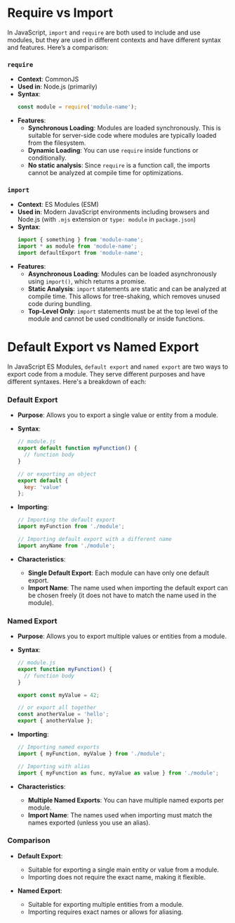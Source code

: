 

# Require vs Import

In JavaScript, `import` and `require` are both used to include and use modules, but they are used in different contexts and have different syntax and features. Here’s a comparison:

### `require`

- **Context**: CommonJS
- **Used in**: Node.js (primarily)
- **Syntax**:
  ```javascript
  const module = require('module-name');
  ```
- **Features**:
  - **Synchronous Loading**: Modules are loaded synchronously. This is suitable for server-side code where modules are typically loaded from the filesystem.
  - **Dynamic Loading**: You can use `require` inside functions or conditionally.
  - **No static analysis**: Since `require` is a function call, the imports cannot be analyzed at compile time for optimizations.

### `import`

- **Context**: ES Modules (ESM)
- **Used in**: Modern JavaScript environments including browsers and Node.js (with `.mjs` extension or `type: module` in `package.json`)
- **Syntax**:
  ```javascript
  import { something } from 'module-name';
  import * as module from 'module-name';
  import defaultExport from 'module-name';
  ```
- **Features**:
  - **Asynchronous Loading**: Modules can be loaded asynchronously using `import()`, which returns a promise.
  - **Static Analysis**: `import` statements are static and can be analyzed at compile time. This allows for tree-shaking, which removes unused code during bundling.
  - **Top-Level Only**: `import` statements must be at the top level of the module and cannot be used conditionally or inside functions.

# Default Export vs Named Export

In JavaScript ES Modules, `default export` and `named export` are two ways to export code from a module. They serve different purposes and have different syntaxes. Here's a breakdown of each:

### Default Export

- **Purpose**: Allows you to export a single value or entity from a module.
- **Syntax**:
  ```javascript
  // module.js
  export default function myFunction() {
    // function body
  }
  
  // or exporting an object
  export default {
    key: 'value'
  };
  ```
- **Importing**:
  ```javascript
  // Importing the default export
  import myFunction from './module';
  ```

  ```javascript
  // Importing default export with a different name
  import anyName from './module';
  ```

- **Characteristics**:
  - **Single Default Export**: Each module can have only one default export.
  - **Import Name**: The name used when importing the default export can be chosen freely (it does not have to match the name used in the module).

### Named Export

- **Purpose**: Allows you to export multiple values or entities from a module.
- **Syntax**:
  ```javascript
  // module.js
  export function myFunction() {
    // function body
  }

  export const myValue = 42;
  
  // or export all together
  const anotherValue = 'hello';
  export { anotherValue };
  ```

- **Importing**:
  ```javascript
  // Importing named exports
  import { myFunction, myValue } from './module';
  ```

  ```javascript
  // Importing with alias
  import { myFunction as func, myValue as value } from './module';
  ```

- **Characteristics**:
  - **Multiple Named Exports**: You can have multiple named exports per module.
  - **Import Name**: The names used when importing must match the names exported (unless you use an alias).

### Comparison

- **Default Export**:
  - Suitable for exporting a single main entity or value from a module.
  - Importing does not require the exact name, making it flexible.

- **Named Export**:
  - Suitable for exporting multiple entities from a module.
  - Importing requires exact names or allows for aliasing.

